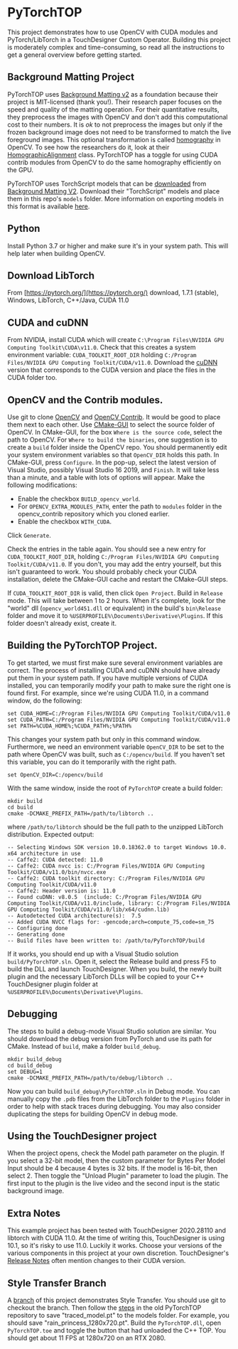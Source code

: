 # PyTorchTOP

This project demonstrates how to use OpenCV with CUDA modules and PyTorch/LibTorch in a TouchDesigner Custom Operator. Building this project is moderately complex and time-consuming, so read all the instructions to get a general overview before getting started.

## Background Matting Project

PyTorchTOP uses [Background Matting v2](https://github.com/PeterL1n/BackgroundMattingV2) as a foundation because their project is MIT-licensed (thank you!). Their research paper focuses on the speed and quality of the matting operation. For their quantitative results, they preprocess the images with OpenCV and don't add this computational cost to their numbers. It is *ok* to not preprocess the images but only if the frozen background image does not need to be transformed to match the live foreground images. This optional transformation is called [homography](https://docs.opencv.org/master/d7/dff/tutorial_feature_homography.html) in OpenCV. To see how the researchers do it, look at their [HomographicAlignment](https://github.com/PeterL1n/BackgroundMattingV2/blob/97e2df124d0fa96eb7f101961a2eb806cdd25049/inference_utils.py#L6) class. PyTorchTOP has a toggle for using CUDA contrib modules from OpenCV to do the same homography efficiently on the GPU.

PyTorchTOP uses TorchScript models that can be [downloaded](https://github.com/PeterL1n/BackgroundMattingV2#download) from [Background Matting V2](https://github.com/PeterL1n/BackgroundMattingV2). Download their "TorchScript" models and place them in this repo's `models` folder. More information on exporting models in this format is available [here](https://pytorch.org/tutorials/beginner/Intro_to_TorchScript_tutorial.html).

## Python

Install Python 3.7 or higher and make sure it's in your system path. This will help later when building OpenCV.

## Download LibTorch

From [https://pytorch.org/](https://pytorch.org/) download, 1.7.1 (stable), Windows, LibTorch, C++/Java, CUDA 11.0

## CUDA and cuDNN

From NVIDIA, install CUDA which will create `C:\Program Files\NVIDIA GPU Computing Toolkit\CUDA\v11.0`. Check that this creates a system environment variable: `CUDA_TOOLKIT_ROOT_DIR` holding `C:/Program Files/NVIDIA GPU Computing Toolkit/CUDA/v11.0`. Download the [cuDNN](https://developer.nvidia.com/cudnn) version that corresponds to the CUDA version and place the files in the CUDA folder too.

## OpenCV and the Contrib modules.

Use git to clone [OpenCV](https://github.com/opencv/opencv) and [OpenCV Contrib](https://github.com/opencv/opencv_contrib). It would be good to place them next to each other. Use [CMake-GUI](https://cmake.org/download/) to select the source folder of OpenCV. In CMake-GUI, for the box `Where is the source code`, select the path to OpenCV. For `Where to build the binaries`, one suggestion is to create a `build` folder inside the OpenCV repo. You should permanently edit your system environment variables so that `OpenCV_DIR` holds this path. In CMake-GUI, press `Configure`. In the pop-up, select the latest version of Visual Studio, possibly Visual Studio 16 2019, and `Finish`. It will take less than a minute, and a table with lots of options will appear. Make the following modifications:

* Enable the checkbox `BUILD_opencv_world`.
* For `OPENCV_EXTRA_MODULES_PATH`, enter the path to `modules` folder in the opencv_contrib repository which you cloned earlier.
* Enable the checkbox `WITH_CUDA`.

Click `Generate`.

Check the entries in the table again. You should see a new entry for `CUDA_TOOLKIT_ROOT_DIR`, holding `C:/Program Files/NVIDIA GPU Computing Toolkit/CUDA/v11.0`. If you don't, you may add the entry yourself, but this isn't guaranteed to work. You should probably check your CUDA installation, delete the CMake-GUI cache and restart the CMake-GUI steps.

If `CUDA_TOOLKIT_ROOT_DIR` is valid, then click `Open Project`. Build in `Release` mode. This will take between 1 to 2 hours. When it's complete, look for the "world" dll (`opencv_world451.dll` or equivalent) in the build's `bin\Release` folder and move it to `%USERPROFILE%\Documents\Derivative\Plugins`. If this folder doesn't already exist, create it.

## Building the PyTorchTOP Project.

To get started, we must first make sure several environment variables are correct. The process of installing CUDA and cuDNN should have already put them in your system path. If you have multiple versions of CUDA installed, you can temporarily modify your path to make sure the right one is found first. For example, since we're using CUDA 11.0, in a command window, do the following:

    set CUDA_HOME=C:/Program Files/NVIDIA GPU Computing Toolkit/CUDA/v11.0
    set CUDA_PATH=C:/Program Files/NVIDIA GPU Computing Toolkit/CUDA/v11.0
    set PATH=%CUDA_HOME%;%CUDA_PATH%;%PATH%

This changes your system path but only in this command window. Furthermore, we need an environment variable `OpenCV_DIR` to be set to the path where OpenCV was built, such as `C:/opencv/build`. If you haven't set this variable, you can do it temporarily with the right path.

	set OpenCV_DIR=C:/opencv/build

 With the same window, inside the root of `PyTorchTOP` create a build folder:

    mkdir build
    cd build
    cmake -DCMAKE_PREFIX_PATH=/path/to/libtorch ..

where `/path/to/libtorch` should be the full path to the unzipped LibTorch distribution. Expected output:

	-- Selecting Windows SDK version 10.0.18362.0 to target Windows 10.0.
	x64 architecture in use
	-- Caffe2: CUDA detected: 11.0
	-- Caffe2: CUDA nvcc is: C:/Program Files/NVIDIA GPU Computing Toolkit/CUDA/v11.0/bin/nvcc.exe
	-- Caffe2: CUDA toolkit directory: C:/Program Files/NVIDIA GPU Computing Toolkit/CUDA/v11.0
	-- Caffe2: Header version is: 11.0
	-- Found cuDNN: v8.0.5  (include: C:/Program Files/NVIDIA GPU Computing Toolkit/CUDA/v11.0/include, library: C:/Program Files/NVIDIA GPU Computing Toolkit/CUDA/v11.0/lib/x64/cudnn.lib)
	-- Autodetected CUDA architecture(s):  7.5
	-- Added CUDA NVCC flags for: -gencode;arch=compute_75,code=sm_75
	-- Configuring done
	-- Generating done
	-- Build files have been written to: /path/to/PyTorchTOP/build

If it works, you should end up with a Visual Studio solution `build/PyTorchTOP.sln`. Open it, select the Release build and press F5 to build the DLL and launch TouchDesigner. When you build, the newly built plugin and the necessary LibTorch DLLs will be copied to your C++ TouchDesigner plugin folder at `%USERPROFILE%\Documents\Derivative\Plugins`.

## Debugging

The steps to build a debug-mode Visual Studio solution are similar. You should download the debug version from PyTorch and use its path for CMake. Instead of `build`, make a folder `build_debug`.

    mkdir build_debug
    cd build_debug
    set DEBUG=1
    cmake -DCMAKE_PREFIX_PATH=/path/to/debug/libtorch ..

 Now you can build `build_debug\PyTorchTOP.sln` in Debug mode. You can manually copy the `.pdb` files from the LibTorch folder to the `Plugins` folder in order to help with stack traces during debugging. You may also consider duplicating the steps for building OpenCV in debug mode.

## Using the TouchDesigner project

When the project opens, check the Model path parameter on the plugin. If you select a 32-bit model, then the custom parameter for Bytes Per Model Input should be 4 because 4 bytes is 32 bits. If the model is 16-bit, then select 2. Then toggle the "Unload Plugin" parameter to load the plugin. The first input to the plugin is the live video and the second input is the static background image.

## Extra Notes

This example project has been tested with TouchDesigner 2020.28110 and libtorch with CUDA 11.0. At the time of writing this, TouchDesigner is using 10.1, so it's risky to use 11.0. Luckily it works. Choose your versions of the various components in this project at your own discretion. TouchDesigner's [Release Notes](https://docs.derivative.ca/Release_Notes) often mention changes to their CUDA version.

## Style Transfer Branch

A [branch](https://github.com/DBraun/PyTorchTOP/tree/model/style-transfer) of this project demonstrates Style Transfer. You should use git to checkout the branch. Then follow the [steps](https://github.com/DBraun/PyTorchTOP-cpumem#neural-style-transfer) in the old PyTorchTOP repository to save "traced_model.pt" to the models folder. For example, you should save "rain_princess_1280x720.pt". Build the `PyTorchTOP.dll`, open `PyTorchTOP.toe` and toggle the button that had unloaded the C++ TOP. You should get about 11 FPS at 1280x720 on an RTX 2080.